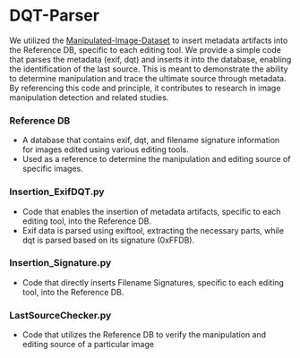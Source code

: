 # DQT-Parser

We utilized the [Manipulated-Image-Dataset](https://github.com/allinonee/Manipulated-Image-Dataset.git) to insert metadata artifacts into the Reference DB, specific to each editing tool. We provide a simple code that parses the metadata (exif, dqt) and inserts it into the database, enabling the identification of the last source. This is meant to demonstrate the ability to determine manipulation and trace the ultimate source through metadata. By referencing this code and principle, it contributes to research in image manipulation detection and related studies.

### Reference DB
- A database that contains exif, dqt, and filename signature information for images edited using various editing tools.
- Used as a reference to determine the manipulation and editing source of specific images.

### Insertion_ExifDQT.py
- Code that enables the insertion of metadata artifacts, specific to each editing tool, into the Reference DB.
- Exif data is parsed using exiftool, extracting the necessary parts, while dqt is parsed based on its signature (0xFFDB).

### Insertion_Signature.py
- Code that directly inserts Filename Signatures, specific to each editing tool, into the Reference DB.

### LastSourceChecker.py
- Code that utilizes the Reference DB to verify the manipulation and editing source of a particular image
